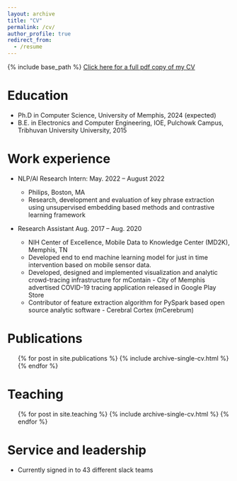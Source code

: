 ```yaml
---
layout: archive
title: "CV"
permalink: /cv/
author_profile: true
redirect_from:
  - /resume
---
```


{% include base_path %}
<a href="../files/cv.pdf" class="uline">Click here for a full pdf copy of my CV</a>

Education
======
* Ph.D in Computer Science, University of Memphis, 2024 (expected)
* B.E. in Electronics and Computer Engineering, IOE, Pulchowk Campus, Tribhuvan University University, 2015

Work experience
======
<!-- * Summer 2015: Research Assistant
  * Github University
  * Duties included: Tagging issues
  * Supervisor: Professor Git

* Fall 2015: Research Assistant
  * Github University
  * Duties included: Merging pull requests
  * Supervisor: Professor Hub
-->
 
* NLP/AI Research Intern: May. 2022 – August 2022
  * Philips, Boston, MA
  * Research, development and evaluation of key phrase extraction using unsupervised embedding based methods and
contrastive learning framework

* Research Assistant Aug. 2017 – Aug. 2020 
  * NIH Center of Excellence, Mobile Data to Knowledge Center (MD2K), Memphis, TN
  * Developed end to end machine learning model for just in time intervention based on mobile sensor data.
  * Developed, designed and implemented visualization and analytic crowd-tracing infrastructure for mContain - City of
Memphis advertised COVID-19 tracing application released in Google Play Store
  * Contributor of feature extraction algorithm for PySpark based open source analytic software - Cerebral Cortex
(mCerebrum)
  
<!--  Skills
======
* Skill 1
* Skill 2
  * Sub-skill 2.1
  * Sub-skill 2.2
  * Sub-skill 2.3
* Skill 3

-->


Publications
======
  <ul>{% for post in site.publications %}
    {% include archive-single-cv.html %}
  {% endfor %}</ul>
  
<!-- Talks
======
  <ul>{% for post in site.talks %}
    {% include archive-single-talk-cv.html %}
  {% endfor %}</ul> -->
  
Teaching
======
  <ul>{% for post in site.teaching %}
    {% include archive-single-cv.html %}
  {% endfor %}</ul>
  
Service and leadership
======
* Currently signed in to 43 different slack teams
